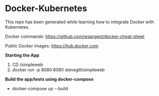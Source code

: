 # Docker-Kubernetes
This repo has been generated while learning how to integrate Docker with Kubernetes. 


Docker commands: https://github.com/wsargent/docker-cheat-sheet

Public Docker images: https://hub.docker.com

**Starting the App**
1. CD /simpleweb
2. docker run -p 8080:8080 stevegill/simpleweb

**Build the app/tests using docker-compose**
- docker-compose up --build

